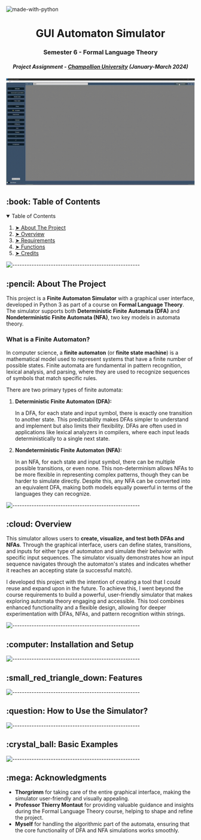 ![made-with-python](https://img.shields.io/badge/Made%20with-Python3-brightgreen)

<h1 align="center"> GUI Automaton Simulator </h1>
<h3 align="center"> Semester 6 - Formal Language Theory </h3>
<h5 align="center"> Project Assignment - <a href="https://www.univ-jfc.fr/">Champollion University</a> (January-March 2024) </h5>

<p align="center">
    <img src="img/automaton_presentation.gif">

<!-- TABLE OF CONTENTS -->
<h2 id="table-of-contents"> :book: Table of Contents </h2>

<details open="open">
    <summary>Table of Contents</summary>
<ol>
    <li><a href="#about-the-project"> ➤ About The Project</a></li>
    <li><a href="#overview"> ➤ Overview</a></li>
    <li><a href="#install"> ➤ Requirements</a></li>
    <li><a href="#change-music"> ➤ Functions</a></li>
    <li><a href="#credits"> ➤ Credits</a></li>
</ol>
</details>

![-----------------------------------------------------](https://raw.githubusercontent.com/andreasbm/readme/master/assets/lines/rainbow.png)

<!-- ABOUT THE PROJECT -->
<h2 id="about-the-project"> :pencil: About The Project</h2>

<p>
    This project is a <strong>Finite Automaton Simulator</strong> with a graphical user interface, developed in Python 3 as part of a course on <strong>Formal Language Theory</strong>. The simulator supports both <strong>Deterministic Finite Automata (DFA)</strong> and <strong>Nondeterministic Finite Automata (NFA)</strong>, two key models in automata theory.
</p>

<h3>What is a Finite Automaton?</h3>

<p>
    In computer science, a <strong>finite automaton</strong> (or <strong>finite state machine</strong>) is a mathematical model used to represent systems that have a finite number of possible states. Finite automata are fundamental in pattern recognition, lexical analysis, and parsing, where they are used to recognize sequences of symbols that match specific rules.
</p>

<p>There are two primary types of finite automata:</p>

<ol>
    <li>
        <strong>Deterministic Finite Automaton (DFA):</strong>
        <p>
            In a DFA, for each state and input symbol, there is exactly one transition to another state. This predictability makes DFAs simpler to understand and implement but also limits their flexibility. DFAs are often used in applications like lexical analyzers in compilers, where each input leads deterministically to a single next state.
        </p>
    </li>
    <li>
        <strong>Nondeterministic Finite Automaton (NFA):</strong>
        <p>
            In an NFA, for each state and input symbol, there can be multiple possible transitions, or even none. This non-determinism allows NFAs to be more flexible in representing complex patterns, though they can be harder to simulate directly. Despite this, any NFA can be converted into an equivalent DFA, making both models equally powerful in terms of the languages they can recognize.
        </p>
    </li>
</ol>

![-----------------------------------------------------](https://raw.githubusercontent.com/andreasbm/readme/master/assets/lines/rainbow.png)

<!-- OVERVIEW -->
<h2 id="overview"> :cloud: Overview</h2>

<p>
    This simulator allows users to <strong>create, visualize, and test both DFAs and NFAs</strong>. Through the graphical interface, users can define states, transitions, and inputs for either type of automaton and simulate their behavior with specific input sequences. The simulator visually demonstrates how an input sequence navigates through the automaton's states and indicates whether it reaches an accepting state (a successful match).
</p>

<p>
    I developed this project with the intention of creating a tool that I could reuse and expand upon in the future. To achieve this, I went beyond the course requirements to build a powerful, user-friendly simulator that makes exploring automata theory engaging and accessible. This tool combines enhanced functionality and a flexible design, allowing for deeper experimentation with DFAs, NFAs, and pattern recognition within strings.
</p>

![-----------------------------------------------------](https://raw.githubusercontent.com/andreasbm/readme/master/assets/lines/rainbow.png)

<!-- OVERVIEW -->
<h2 id="setup"> :computer: Installation and Setup</h2>

![-----------------------------------------------------](https://raw.githubusercontent.com/andreasbm/readme/master/assets/lines/rainbow.png)

<!-- OVERVIEW -->
<h2 id="features"> :small_red_triangle_down: Features</h2>

![-----------------------------------------------------](https://raw.githubusercontent.com/andreasbm/readme/master/assets/lines/rainbow.png)

<!-- OVERVIEW -->
<h2 id="usage"> :question: How to Use the Simulator?</h2>

![-----------------------------------------------------](https://raw.githubusercontent.com/andreasbm/readme/master/assets/lines/rainbow.png)

<!-- OVERVIEW -->
<h2 id="examples"> :crystal_ball: Basic Examples</h2>

![-----------------------------------------------------](https://raw.githubusercontent.com/andreasbm/readme/master/assets/lines/rainbow.png)

<!-- OVERVIEW -->
<h2 id="acknowledgments"> :mega: Acknowledgments</h2>

<ul>
    <li><strong>Thorgrimm</strong> for taking care of the entire graphical interface, making the simulator user-friendly and visually appealing.</li>
    <li><strong>Professor Thierry Montaut</strong> for providing valuable guidance and insights during the Formal Language Theory course, helping to shape and refine the project.</li>
    <li><strong>Myself</strong> for handling the algorithmic part of the automata, ensuring that the core functionality of DFA and NFA simulations works smoothly.</li>
</ul>
